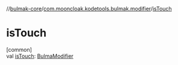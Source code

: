 //[bulmak-core](../../index.md)/[com.mooncloak.kodetools.bulmak.modifier](index.md)/[isTouch](is-touch.md)

# isTouch

[common]\
val [isTouch](is-touch.md): [BulmaModifier](-bulma-modifier/index.md)
